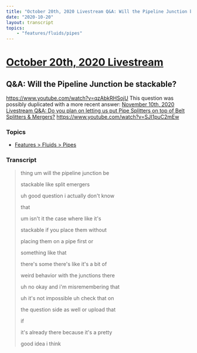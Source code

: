 ```yaml
---
title: "October 20th, 2020 Livestream Q&A: Will the Pipeline Junction be stackable?"
date: "2020-10-20"
layout: transcript
topics:
    - "features/fluids/pipes"
---
```

# [October 20th, 2020 Livestream](../2020-10-20.md)
## Q&A: Will the Pipeline Junction be stackable?
https://www.youtube.com/watch?v=qzAbkRHSojU
This question was possibly duplicated with a more recent answer: [November 10th, 2020 Livestream Q&A: Do you plan on letting us put Pipe Splitters on top of Belt Splitters & Mergers?](./yt-SJI1puC2mEw.md) https://www.youtube.com/watch?v=SJI1puC2mEw


### Topics
* [Features > Fluids > Pipes](../topics/features/fluids/pipes.md)

### Transcript

> thing um will the pipeline junction be
>
> stackable like split emergers
>
> uh good question i actually don't know
>
> that
>
> um isn't it the case where like it's
>
> stackable if you place them without
>
> placing them on a pipe first or
>
> something like that
>
> there's some there's like it's a bit of
>
> weird behavior with the junctions there
>
> uh no okay and i'm misremembering that
>
> uh it's not impossible uh check that on
>
> the question side as well or upload that
>
> if
>
> it's already there because it's a pretty
>
> good idea i think
